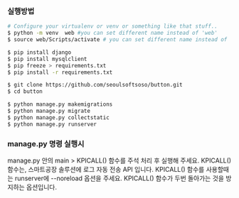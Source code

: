 ### 실행방법 
```bash
# Configure your virtualenv or venv or something like that stuff..
$ python -m venv  web #you can set different name instead of 'web'
$ source web/Scripts/activate # you can set different name instead of 'web'

$ pip install django
$ pip install mysqlclient
$ pip freeze > requirements.txt 
$ pip install -r requirements.txt

$ git clone https://github.com/seoulsoftsoso/button.git
$ cd button

$ python manage.py makemigrations 
$ python manage.py migrate
$ python manage.py collectstatic
$ python manage.py runserver
```


### manage.py 명령 실행시
manage.py 안의 main > KPICALL() 함수를 주석 처리 후 실행해 주세요.
KPICALL() 함수는, 스마트공장 솔루션에 로그 자동 전송 API 입니다.
KPICALL() 함수를 사용할때는 runserver에 --noreload 옵션을 주세요.
  KPICALL() 함수가 두번 돌아가는 것을 방지하는 옵션입니다. 
